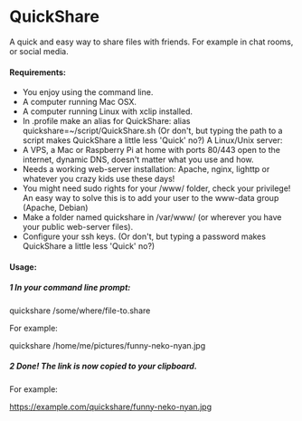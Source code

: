 # QuickShare
A quick and easy way to share files with friends. For example in chat rooms,
or social media.


#### Requirements:
- You enjoy using the command line.
- A computer running Mac OSX.
- A computer running Linux with xclip installed.
- In .profile make an alias for QuickShare:
  alias quickshare=~/script/QuickShare.sh
  (Or don't, but typing the path to a script makes QuickShare a little
  less 'Quick' no?)
A Linux/Unix server:
- A VPS, a Mac or Raspberry Pi at home with ports 80/443 open to the internet,
  dynamic DNS, doesn't matter what you use and how.
- Needs a working web-server installation:
  Apache, nginx, lighttp or whatever you crazy kids use these days!
- You might need sudo rights for your /www/ folder, check your privilege!
  An easy way to solve this is to add your user to the www-data group
  (Apache, Debian)
- Make a folder named quickshare in /var/www/ (or wherever you have your
  public web-server files).
- Configure your ssh keys. (Or don't, but typing a password makes QuickShare 
  a little less 'Quick' no?)

#### Usage:
##### 1 In your command line prompt:
  quickshare /some/where/file-to.share
  
  For example:
  
  quickshare /home/me/pictures/funny-neko-nyan.jpg
##### 2 Done! The link is now copied to your clipboard.
  For example:
  
  https://example.com/quickshare/funny-neko-nyan.jpg
